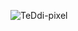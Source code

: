 <p>
  <img align="center" src="https://github-readme-stats-git-masterrstaa-rickstaa.vercel.app/api/top-langs?username=TeDdi-pixel&show_icons=true&locale=en&layout=compact&text_color=9d4c74&title_color=9d4c74&bg_color=f3d1cf&border_color=a891c5](https://github-readme-stats.vercel.app/api/top-langs?username=TeDdi-pixel&show_icons=true&locale=en&layout=compact&text_color=9d4c74&title_color=9d4c74&bg_color=f3d1cf&border_color=a891c5" alt="TeDdi-pixel" />
</p>

